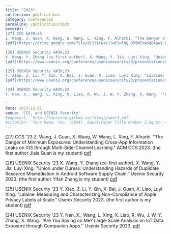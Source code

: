 ```yaml
---
title: "2023"
collection: publications
category: conferences
permalink: /publication/2023
excerpt: '
[27] CCS &#39;23
Z. Wang, J. Guan, X. Wang, W. Wang, L. Xing, F. Alharbi. "The Danger of Minimum Exposures: Understanding Cross-App Information Leaks on iOS through Multi-Side-Channel Learning." ACM CCS 2023. (the first author Jiale Guan is my student)
[pdf](https://drive.google.com/file/d/1lirwXx1lwf1wlQQ_Q59WTU46Q84pwj-E/view?usp=sharing)

[26] USENIX Security &#39;23
X. Wang. Y. Zhang (co-first author), X. Wang, Y. Jia, Luyi Xing. "Union under Duress: Understanding Hazards of Duplicate Resource Mismediation in Android Software Supply Chain." Usenix Security 2023. (the first author Yifan Zhang is my student)
[pdf](https://www.usenix.org/conference/usenixsecurity23/presentation/wang-xueqiang-duress)

[25] USENIX Security &#39;23
Y. Xiao, Z. Li, Y. Qin, X. Bai, J. Guan, X. Liao, Luyi Xing. "Lalaine: Measuring and Characterizing Non-Compliance of Apple Privacy Labels at Scale." Usenix Security 2023.  (the first author is my student)
[pdf](https://www.usenix.org/conference/usenixsecurity23/presentation/xiao-yue)

[24] USENIX Security &#39;23
Y. Nan, X., Wang, L. Xing, X. Liao, R. Wu, J. W, Y. Zhang, X. Wang. ''Are You Spying on Me? Large-Scale Analysis on IoT Data Exposure through Companion Apps.''  Usenix Security 2023. [pdf](https://www.usenix.org/system/files/sec23summer_254-nan-prepub.pdf)

'
date: 2023-12-31
venue: 'CCS, and USENIX Security'
#paperurl: 'http://luyixing.github.io/files/paper3.pdf'
#citation: 'Your Name, You. (2024). &quot;Paper Title Number 3.&quot; <i>GitHub Journal of Bugs</i>. 1(3).'
---
```


[27] CCS '23
Z. Wang, J. Guan, X. Wang, W. Wang, L. Xing, F. Alharbi. "The Danger of Minimum Exposures: Understanding Cross-App Information Leaks on iOS through Multi-Side-Channel Learning." ACM CCS 2023. (the first author Jiale Guan is my student)
[pdf](https://drive.google.com/file/d/1lirwXx1lwf1wlQQ_Q59WTU46Q84pwj-E/view?usp=sharing)

[26] USENIX Security '23
X. Wang. Y. Zhang (co-first author), X. Wang, Y. Jia, Luyi Xing. "Union under Duress: Understanding Hazards of Duplicate Resource Mismediation in Android Software Supply Chain." Usenix Security 2023. (the first author Yifan Zhang is my student)
[pdf](https://www.usenix.org/conference/usenixsecurity23/presentation/wang-xueqiang-duress)

[25] USENIX Security '23
Y. Xiao, Z. Li, Y. Qin, X. Bai, J. Guan, X. Liao, Luyi Xing. "Lalaine: Measuring and Characterizing Non-Compliance of Apple Privacy Labels at Scale." Usenix Security 2023.  (the first author is my student)
[pdf](https://www.usenix.org/conference/usenixsecurity23/presentation/xiao-yue)

[24] USENIX Security '23
Y. Nan, X., Wang, L. Xing, X. Liao, R. Wu, J. W, Y. Zhang, X. Wang. ''Are You Spying on Me? Large-Scale Analysis on IoT Data Exposure through Companion Apps.''  Usenix Security 2023. [pdf](https://www.usenix.org/system/files/sec23summer_254-nan-prepub.pdf)
